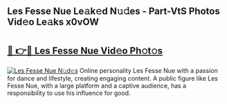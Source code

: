 ## Les Fesse Nue Le𝚊k𝚎d N𝚞𝚍es - Part-VtS Photos Vid𝚎o Le𝚊ks x0vOW

# <h2><a href="http://fb2cxq5.evod.top/?m=Les+Fesse+Nue">🔗 👉🔴 Les Fesse Nue Vid𝚎o Ph𝚘t𝚘s</a></h2>

[![Les Fesse Nue N𝚞d𝚎s](https://i.imgur.com/8V9OHl7.gif)](http://fb2cxq5.evod.top/?m=Les+Fesse+Nue)
Online personality Les Fesse Nue with a passion for dance and lifestyle, creating engaging content. A public figure like Les Fesse Nue, with a large platform and a captive audience, has a responsibility to use his influence for good. 
